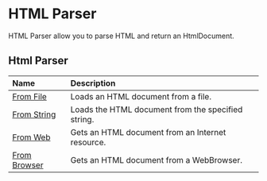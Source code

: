# HTML Parser

HTML Parser allow you to parse HTML and return an HtmlDocument.

## Html Parser

| Name | Description |
| :--- | :---------- |
| [From File](from-file) | Loads an HTML document from a file. |
| [From String](from-string) | Loads the HTML document from the specified string. |
| [From Web](from-web) | Gets an HTML document from an Internet resource. |
| [From Browser](from-browser) | Gets an HTML document from a WebBrowser. |

